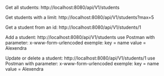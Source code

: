 Get all students:
http://localhost:8080/api/V1/students

Get students with a limit:
http://localhost:8080/api/V1/students?max=5

Get a student from an id:
http://localhost:8080/api/V1/students/1

Add a student:
http://localhost:8080/api/V1/students
use Postman with parameter: x-www-form-urlencoded
exemple:
key = name
value = Alexendra

Update or delete a student:
http://localhost:8080/api/V1/students/1
use Postman with parameter: x-www-form-urlencoded
exemple:
key = name
value = Alexendra

